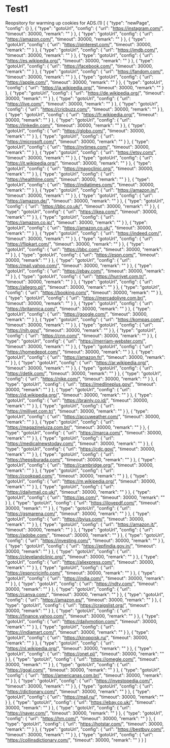# Test1
Reopsitory for warming up cookies for ADS.(1)
[
  {
    "type": "newPage",
    "config": {}
  },
  {
    "type": "gotoUrl",
    "config": {
      "url": "https://instagram.com/",
      "timeout": 30000,
      "remark": ""
    }
  },
  {
    "type": "gotoUrl",
    "config": {
      "url": "https://amazon.com/",
      "timeout": 30000,
      "remark": ""
    }
  },
  {
    "type": "gotoUrl",
    "config": {
      "url": "https://pinterest.com/",
      "timeout": 30000,
      "remark": ""
    }
  },
  {
    "type": "gotoUrl",
    "config": {
      "url": "https://imdb.com/",
      "timeout": 30000,
      "remark": ""
    }
  },
  {
    "type": "gotoUrl",
    "config": {
      "url": "https://es.wikipedia.org/",
      "timeout": 30000,
      "remark": ""
    }
  },
  {
    "type": "gotoUrl",
    "config": {
      "url": "https://facebook.com/",
      "timeout": 30000,
      "remark": ""
    }
  },
  {
    "type": "gotoUrl",
    "config": {
      "url": "https://fandom.com/",
      "timeout": 30000,
      "remark": ""
    }
  },
  {
    "type": "gotoUrl",
    "config": {
      "url": "https://apple.com/",
      "timeout": 30000,
      "remark": ""
    }
  },
  {
    "type": "gotoUrl",
    "config": {
      "url": "https://ja.wikipedia.org/",
      "timeout": 30000,
      "remark": ""
    }
  },
  {
    "type": "gotoUrl",
    "config": {
      "url": "https://de.wikipedia.org/",
      "timeout": 30000,
      "remark": ""
    }
  },
  {
    "type": "gotoUrl",
    "config": {
      "url": "https://live.com/",
      "timeout": 30000,
      "remark": ""
    }
  },
  {
    "type": "gotoUrl",
    "config": {
      "url": "https://cricbuzz.com/",
      "timeout": 30000,
      "remark": ""
    }
  },
  {
    "type": "gotoUrl",
    "config": {
      "url": "https://fr.wikipedia.org/",
      "timeout": 30000,
      "remark": ""
    }
  },
  {
    "type": "gotoUrl",
    "config": {
      "url": "https://linkedin.com/",
      "timeout": 30000,
      "remark": ""
    }
  },
  {
    "type": "gotoUrl",
    "config": {
      "url": "https://globo.com/",
      "timeout": 30000,
      "remark": ""
    }
  },
  {
    "type": "gotoUrl",
    "config": {
      "url": "https://microsoft.com/",
      "timeout": 30000,
      "remark": ""
    }
  },
  {
    "type": "gotoUrl",
    "config": {
      "url": "https://nytimes.com/",
      "timeout": 30000,
      "remark": ""
    }
  },
  {
    "type": "gotoUrl",
    "config": {
      "url": "https://etsy.com/",
      "timeout": 30000,
      "remark": ""
    }
  },
  {
    "type": "gotoUrl",
    "config": {
      "url": "https://it.wikipedia.org/",
      "timeout": 30000,
      "remark": ""
    }
  },
  {
    "type": "gotoUrl",
    "config": {
      "url": "https://mayoclinic.org/",
      "timeout": 30000,
      "remark": ""
    }
  },
  {
    "type": "gotoUrl",
    "config": {
      "url": "https://healthline.com/",
      "timeout": 30000,
      "remark": ""
    }
  },
  {
    "type": "gotoUrl",
    "config": {
      "url": "https://indiatimes.com/",
      "timeout": 30000,
      "remark": ""
    }
  },
  {
    "type": "gotoUrl",
    "config": {
      "url": "https://amazon.in/",
      "timeout": 30000,
      "remark": ""
    }
  },
  {
    "type": "gotoUrl",
    "config": {
      "url": "https://amazon.de/",
      "timeout": 30000,
      "remark": ""
    }
  },
  {
    "type": "gotoUrl",
    "config": {
      "url": "https://bbc.co.uk/",
      "timeout": 30000,
      "remark": ""
    }
  },
  {
    "type": "gotoUrl",
    "config": {
      "url": "https://ikea.com/",
      "timeout": 30000,
      "remark": ""
    }
  },
  {
    "type": "gotoUrl",
    "config": {
      "url": "https://amazon.co.jp/",
      "timeout": 30000,
      "remark": ""
    }
  },
  {
    "type": "gotoUrl",
    "config": {
      "url": "https://amazon.co.uk/",
      "timeout": 30000,
      "remark": ""
    }
  },
  {
    "type": "gotoUrl",
    "config": {
      "url": "https://indeed.com/",
      "timeout": 30000,
      "remark": ""
    }
  },
  {
    "type": "gotoUrl",
    "config": {
      "url": "https://flipkart.com/",
      "timeout": 30000,
      "remark": ""
    }
  },
  {
    "type": "gotoUrl",
    "config": {
      "url": "https://bbc.com/",
      "timeout": 30000,
      "remark": ""
    }
  },
  {
    "type": "gotoUrl",
    "config": {
      "url": "https://espn.com/",
      "timeout": 30000,
      "remark": ""
    }
  },
  {
    "type": "gotoUrl",
    "config": {
      "url": "https://mail.yahoo.com/",
      "timeout": 30000,
      "remark": ""
    }
  },
  {
    "type": "gotoUrl",
    "config": {
      "url": "https://ebay.com/",
      "timeout": 30000,
      "remark": ""
    }
  },
  {
    "type": "gotoUrl",
    "config": {
      "url": "https://hurriyet.com.tr/",
      "timeout": 30000,
      "remark": ""
    }
  },
  {
    "type": "gotoUrl",
    "config": {
      "url": "https://allegro.pl/",
      "timeout": 30000,
      "remark": ""
    }
  },
  {
    "type": "gotoUrl",
    "config": {
      "url": "https://booking.com/",
      "timeout": 30000,
      "remark": ""
    }
  },
  {
    "type": "gotoUrl",
    "config": {
      "url": "https://mercadolivre.com.br/",
      "timeout": 30000,
      "remark": ""
    }
  },
  {
    "type": "gotoUrl",
    "config": {
      "url": "https://britannica.com/",
      "timeout": 30000,
      "remark": ""
    }
  },
  {
    "type": "gotoUrl",
    "config": {
      "url": "https://google.com/",
      "timeout": 30000,
      "remark": ""
    }
  },
  {
    "type": "gotoUrl",
    "config": {
      "url": "https://kompas.com/",
      "timeout": 30000,
      "remark": ""
    }
  },
  {
    "type": "gotoUrl",
    "config": {
      "url": "https://nih.gov/",
      "timeout": 30000,
      "remark": ""
    }
  },
  {
    "type": "gotoUrl",
    "config": {
      "url": "https://cnn.com/",
      "timeout": 30000,
      "remark": ""
    }
  },
  {
    "type": "gotoUrl",
    "config": {
      "url": "https://merriam-webster.com/",
      "timeout": 30000,
      "remark": ""
    }
  },
  {
    "type": "gotoUrl",
    "config": {
      "url": "https://homedepot.com/",
      "timeout": 30000,
      "remark": ""
    }
  },
  {
    "type": "gotoUrl",
    "config": {
      "url": "https://amazon.fr/",
      "timeout": 30000,
      "remark": ""
    }
  },
  {
    "type": "gotoUrl",
    "config": {
      "url": "https://ar.wikipedia.org/",
      "timeout": 30000,
      "remark": ""
    }
  },
  {
    "type": "gotoUrl",
    "config": {
      "url": "https://detik.com/",
      "timeout": 30000,
      "remark": ""
    }
  },
  {
    "type": "gotoUrl",
    "config": {
      "url": "https://nike.com/",
      "timeout": 30000,
      "remark": ""
    }
  },
  {
    "type": "gotoUrl",
    "config": {
      "url": "https://medlineplus.gov/",
      "timeout": 30000,
      "remark": ""
    }
  },
  {
    "type": "gotoUrl",
    "config": {
      "url": "https://id.wikipedia.org/",
      "timeout": 30000,
      "remark": ""
    }
  },
  {
    "type": "gotoUrl",
    "config": {
      "url": "https://brainly.co.id/",
      "timeout": 30000,
      "remark": ""
    }
  },
  {
    "type": "gotoUrl",
    "config": {
      "url": "https://milliyet.com.tr/",
      "timeout": 30000,
      "remark": ""
    }
  },
  {
    "type": "gotoUrl",
    "config": {
      "url": "https://accuweather.com/",
      "timeout": 30000,
      "remark": ""
    }
  },
  {
    "type": "gotoUrl",
    "config": {
      "url": "https://magazineluiza.com.br/",
      "timeout": 30000,
      "remark": ""
    }
  },
  {
    "type": "gotoUrl",
    "config": {
      "url": "https://marca.com/",
      "timeout": 30000,
      "remark": ""
    }
  },
  {
    "type": "gotoUrl",
    "config": {
      "url": "https://medicalnewstoday.com/",
      "timeout": 30000,
      "remark": ""
    }
  },
  {
    "type": "gotoUrl",
    "config": {
      "url": "https://cdc.gov/",
      "timeout": 30000,
      "remark": ""
    }
  },
  {
    "type": "gotoUrl",
    "config": {
      "url": "https://hepsiburada.com/",
      "timeout": 30000,
      "remark": ""
    }
  },
  {
    "type": "gotoUrl",
    "config": {
      "url": "https://cambridge.org/",
      "timeout": 30000,
      "remark": ""
    }
  },
  {
    "type": "gotoUrl",
    "config": {
      "url": "https://cookpad.com/",
      "timeout": 30000,
      "remark": ""
    }
  },
  {
    "type": "gotoUrl",
    "config": {
      "url": "https://m.wikipedia.org/",
      "timeout": 30000,
      "remark": ""
    }
  },
  {
    "type": "gotoUrl",
    "config": {
      "url": "https://dailymail.co.uk/",
      "timeout": 30000,
      "remark": ""
    }
  },
  {
    "type": "gotoUrl",
    "config": {
      "url": "https://as.com/",
      "timeout": 30000,
      "remark": ""
    }
  },
  {
    "type": "gotoUrl",
    "config": {
      "url": "https://ilovepdf.com/",
      "timeout": 30000,
      "remark": ""
    }
  },
  {
    "type": "gotoUrl",
    "config": {
      "url": "https://gsmarena.com/",
      "timeout": 30000,
      "remark": ""
    }
  },
  {
    "type": "gotoUrl",
    "config": {
      "url": "https://byjus.com/",
      "timeout": 30000,
      "remark": ""
    }
  },
  {
    "type": "gotoUrl",
    "config": {
      "url": "https://amazon.it/",
      "timeout": 30000,
      "remark": ""
    }
  },
  {
    "type": "gotoUrl",
    "config": {
      "url": "https://adobe.com/",
      "timeout": 30000,
      "remark": ""
    }
  },
  {
    "type": "gotoUrl",
    "config": {
      "url": "https://investing.com/",
      "timeout": 30000,
      "remark": ""
    }
  },
  {
    "type": "gotoUrl",
    "config": {
      "url": "https://epfindia.gov.in/",
      "timeout": 30000,
      "remark": ""
    }
  },
  {
    "type": "gotoUrl",
    "config": {
      "url": "https://clevelandclinic.org/",
      "timeout": 30000,
      "remark": ""
    }
  },
  {
    "type": "gotoUrl",
    "config": {
      "url": "https://aliexpress.com/",
      "timeout": 30000,
      "remark": ""
    }
  },
  {
    "type": "gotoUrl",
    "config": {
      "url": "https://espncricinfo.com/",
      "timeout": 30000,
      "remark": ""
    }
  },
  {
    "type": "gotoUrl",
    "config": {
      "url": "https://india.com/",
      "timeout": 30000,
      "remark": ""
    }
  },
  {
    "type": "gotoUrl",
    "config": {
      "url": "https://ndtv.com/",
      "timeout": 30000,
      "remark": ""
    }
  },
  {
    "type": "gotoUrl",
    "config": {
      "url": "https://canva.com/",
      "timeout": 30000,
      "remark": ""
    }
  },
  {
    "type": "gotoUrl",
    "config": {
      "url": "https://amazon.es/",
      "timeout": 30000,
      "remark": ""
    }
  },
  {
    "type": "gotoUrl",
    "config": {
      "url": "https://craigslist.org/",
      "timeout": 30000,
      "remark": ""
    }
  },
  {
    "type": "gotoUrl",
    "config": {
      "url": "https://finance.yahoo.com/",
      "timeout": 30000,
      "remark": ""
    }
  },
  {
    "type": "gotoUrl",
    "config": {
      "url": "https://dailymotion.com/",
      "timeout": 30000,
      "remark": ""
    }
  },
  {
    "type": "gotoUrl",
    "config": {
      "url": "https://indiamart.com/",
      "timeout": 30000,
      "remark": ""
    }
  },
  {
    "type": "gotoUrl",
    "config": {
      "url": "https://kinopoisk.ru/",
      "timeout": 30000,
      "remark": ""
    }
  },
  {
    "type": "gotoUrl",
    "config": {
      "url": "https://nl.wikipedia.org/",
      "timeout": 30000,
      "remark": ""
    }
  },
  {
    "type": "gotoUrl",
    "config": {
      "url": "https://onet.pl/",
      "timeout": 30000,
      "remark": ""
    }
  },
  {
    "type": "gotoUrl",
    "config": {
      "url": "https://omegle.com/",
      "timeout": 30000,
      "remark": ""
    }
  },
  {
    "type": "gotoUrl",
    "config": {
      "url": "https://goal.com/",
      "timeout": 30000,
      "remark": ""
    }
  },
  {
    "type": "gotoUrl",
    "config": {
      "url": "https://americanas.com.br/",
      "timeout": 30000,
      "remark": ""
    }
  },
  {
    "type": "gotoUrl",
    "config": {
      "url": "https://investopedia.com/",
      "timeout": 30000,
      "remark": ""
    }
  },
  {
    "type": "gotoUrl",
    "config": {
      "url": "https://dictionary.com/",
      "timeout": 30000,
      "remark": ""
    }
  },
  {
    "type": "gotoUrl",
    "config": {
      "url": "https://mail.ru/",
      "timeout": 30000,
      "remark": ""
    }
  },
  {
    "type": "gotoUrl",
    "config": {
      "url": "https://ebay.co.uk/",
      "timeout": 30000,
      "remark": ""
    }
  },
  {
    "type": "gotoUrl",
    "config": {
      "url": "https://naver.com/",
      "timeout": 30000,
      "remark": ""
    }
  },
  {
    "type": "gotoUrl",
    "config": {
      "url": "https://hm.com/",
      "timeout": 30000,
      "remark": ""
    }
  },
  {
    "type": "gotoUrl",
    "config": {
      "url": "https://hotstar.com/",
      "timeout": 30000,
      "remark": ""
    }
  },
  {
    "type": "gotoUrl",
    "config": {
      "url": "https://bestbuy.com/",
      "timeout": 30000,
      "remark": ""
    }
  },
  {
    "type": "gotoUrl",
    "config": {
      "url": "https://collinsdictionary.com/",
      "timeout": 30000,
      "remark": ""
    }
  }
]

